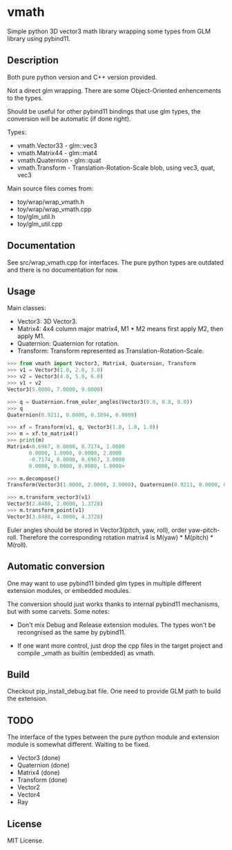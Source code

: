 # vmath
Simple python 3D vector3 math library wrapping some types from GLM library using pybind11.

## Description
Both pure python version and C++ version provided.

Not a direct glm wrapping. There are some Object-Oriented enhencements to the types.

Should be useful for other pybind11 bindings that use glm types, the conversion will be automatic (if done right).

Types:

+ vmath.Vector33 - glm::vec3
+ vmath.Matrix44 - glm::mat4
+ vmath.Quaternion - glm::quat
+ vmath.Transform - Translation-Rotation-Scale blob, using vec3, quat, vec3

Main source files comes from:

+ toy/wrap/wrap_vmath.h
+ toy/wrap/wrap_vmath.cpp
+ toy/glm_util.h
+ toy/glm_util.cpp

## Documentation
See src/wrap_vmath.cpp for interfaces. The pure python types are outdated and there is no documentation for now.

## Usage
Main classes:
* Vector3: 3D Vector3.
* Matrix4: 4x4 column major matrix4, M1 * M2 means first apply M2, then apply M1.
* Quaternion: Quaternion for rotation.
* Transform: Transform represented as Translation-Rotation-Scale.

```python
>>> from vmath import Vector3, Matrix4, Quaternion, Transform
>>> v1 = Vector3(1.0, 2.0, 3.0)
>>> v2 = Vector3(4.0, 5.0, 6.0)
>>> v1 + v2
Vector3(5.0000, 7.0000, 9.0000)

>>> q = Quaternion.from_euler_angles(Vector3(0.0, 0.8, 0.0))
>>> q
Quaternion(0.9211, 0.0000, 0.3894, 0.0000)

>>> xf = Transform(v1, q, Vector3(1.0, 1.0, 1.0))
>>> m = xf.to_matrix4()
>>> print(m)
Matrix4<0.6967, 0.0000, 0.7174, 1.0000
       0.0000, 1.0000, 0.0000, 2.0000
       -0.7174, 0.0000, 0.6967, 3.0000
       0.0000, 0.0000, 0.0000, 1.0000>

>>> m.decompose()
Transform(Vector3(1.0000, 2.0000, 3.0000), Quaternion(0.9211, 0.0000, 0.3894, 0.0000), Vector3(1.0000, 1.0000, 1.0000))

>>> m.transform_vector3(v1)
Vector3(2.8488, 2.0000, 1.3728)
>>> m.transform_point(v1)
Vector3(3.8488, 4.0000, 4.3728)
```

Euler angles should be stored in Vector3(pitch, yaw, roll), order yaw-pitch-roll.
Therefore the corresponding rotation matrix4 is M(yaw) * M(pitch) * M(roll).


## Automatic conversion
One may want to use pybind11 binded glm types in multiple different extension modules, or embedded modules.

The conversion should just works thanks to internal pybind11 mechanisms, but with some carvets. Some notes:

+ Don't mix Debug and Release extension modules. The types won't be recongnised as the same by pybind11.

+ If one want more control, just drop the cpp files in the target project and compile _vmath as builtin (embedded) as vmath.


## Build
Checkout pip_install_debug.bat file. One need to provide GLM path to build the extension.

## TODO
The interface of the types between the pure python module and extension module is somewhat different. Waiting to be fixed.

+ Vector3 (done)
+ Quaternion (done)
+ Matrix4 (done)
+ Transform (done)
+ Vector2
+ Vector4
+ Ray

## License
MIT License.
